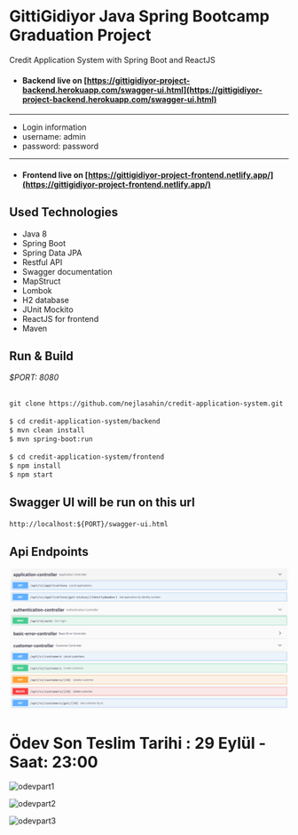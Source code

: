 # GittiGidiyor Java Spring Bootcamp Graduation Project
Credit Application System with Spring Boot and ReactJS

- #### Backend live on [https://gittigidiyor-project-backend.herokuapp.com/swagger-ui.html](https://gittigidiyor-project-backend.herokuapp.com/swagger-ui.html)

---

- Login information
- username: admin
- password: password

---

- #### Frontend live on [https://gittigidiyor-project-frontend.netlify.app/](https://gittigidiyor-project-frontend.netlify.app/)

## Used Technologies

- Java 8
- Spring Boot
- Spring Data JPA
- Restful API
- Swagger documentation
- MapStruct
- Lombok
- H2 database
- JUnit Mockito
- ReactJS for frontend
- Maven

## Run & Build

*$PORT: 8080*

```ssh

git clone https://github.com/nejlasahin/credit-application-system.git

$ cd credit-application-system/backend
$ mvn clean install
$ mvn spring-boot:run

$ cd credit-application-system/frontend
$ npm install
$ npm start

```
## Swagger UI will be run on this url

`http://localhost:${PORT}/swagger-ui.html`

## Api Endpoints

![endpoints](./docs/api-endpoint.PNG)


# Ödev Son Teslim Tarihi : 29 Eylül - Saat: 23:00

![odevpart1](https://user-images.githubusercontent.com/45206582/133460137-dbd5583e-1ac9-426f-a6f0-abf5983f6fd6.PNG)


![odevpart2](https://user-images.githubusercontent.com/45206582/133460164-f0b61470-f3e9-49cb-8b0e-8ae9afb45e2e.PNG)


![odevpart3](https://user-images.githubusercontent.com/45206582/133460177-2e2e561e-e1ac-4c42-96a7-5bce51eb8228.PNG)


